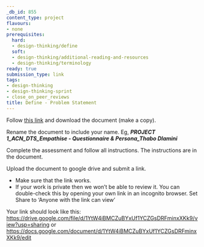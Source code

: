 ```yaml
---
_db_id: 855
content_type: project
flavours:
- none
prerequisites:
  hard:
  - design-thinking/define
  soft:
  - design-thinking/additional-reading-and-resources
  - design-thinking/terminology
ready: true
submission_type: link
tags:
- design-thinking
- design-thinking-sprint
- close_on_peer_reviews
title: Define - Problem Statement
---
```


Follow [this link](https://docs.google.com/document/d/1GykXkfeL_0h0SvwAkv6nUy51KmzGPbjJ-agNFJbrJko/edit#heading=h.xu5lw3vocul) and download the document (make a copy). 

Rename the document to include your name. Eg, ***PROJECT 1_ACN_DTS_Empathise - Questionnaire & Persona_Thabo Dlamini***

Complete the assessment and follow all instructions. The instructions are in the document.

Upload the document to google drive and submit a link. 

- Make sure that the link works. 
- If your work is private then we won’t be able to review it. You can double-check this by opening your own link in an incognito browser. Set Share to ‘Anyone with the link can view’

Your link should look like this: https://drive.google.com/file/d/1YtW4iBMCZuBYxUf1YCZGsDRFminxXKk9/view?usp=sharing or https://docs.google.com/document/d/1YtW4iBMCZuBYxUf1YCZGsDRFminxXKk9/edit